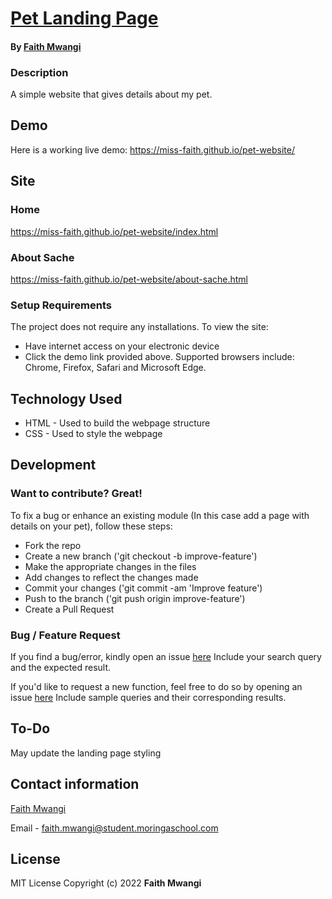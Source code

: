 # [Pet Landing Page](https://miss-faith.github.io/pet-website/)
#### By [Faith Mwangi](https://github.com/miss-faith)
### Description
A simple website that gives details about my pet.
## Demo
Here is a working live demo: https://miss-faith.github.io/pet-website/
## Site
### Home
https://miss-faith.github.io/pet-website/index.html
### About Sache
https://miss-faith.github.io/pet-website/about-sache.html
### Setup Requirements
The project does not require any installations. To view the site:
* Have internet access on your electronic device
* Click the demo link provided above. Supported browsers include: Chrome, Firefox, Safari and Microsoft Edge.
## Technology Used
* HTML - Used to build the webpage structure
* CSS - Used to style the webpage
## Development
### Want to contribute? Great!
To fix a bug or enhance an existing module (In this case add a page with details on your pet), follow these steps:
* Fork the repo
* Create a new branch ('git checkout -b improve-feature')
* Make the appropriate changes in the files
* Add changes to reflect the changes made
* Commit your changes ('git commit -am 'Improve feature')
* Push to the branch ('git push origin improve-feature')
* Create a Pull Request
### Bug / Feature Request
If you find a bug/error, kindly open an issue [here](https://github.com/iharsh234/pet-website/issues/new)
Include your search query and the expected result.

If you'd like to request a new function, feel free to do so by opening an issue [here](https://github.com/iharsh234/pet-website/issues/new)
Include sample queries and their corresponding results.
## To-Do
May update the landing page styling
## Contact information
[Faith Mwangi](https://github.com/miss-faith)

Email - faith.mwangi@student.moringaschool.com
## License
MIT License
Copyright (c) 2022 **Faith Mwangi**
